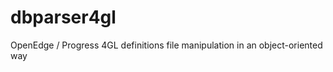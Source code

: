 dbparser4gl
===========

OpenEdge / Progress 4GL definitions file manipulation in an object-oriented way